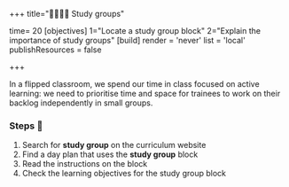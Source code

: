 +++
title="🫱🏾‍🫲🏿 Study groups"

time= 20
[objectives]
    1="Locate a study group block"
    2="Explain the importance of study groups"
[build]
  render = 'never'
  list = 'local'
  publishResources = false

+++

In a flipped classroom, we spend our time in class focused on active learning: we need to prioritise time and space for trainees to work on their backlog independently in small groups.

### Steps 👣

1. Search for **study group** on the curriculum website
1. Find a day plan that uses the **study group** block
1. Read the instructions on the block
1. Check the learning objectives for the study group block
